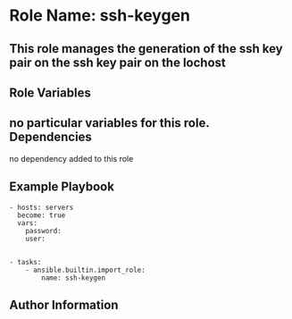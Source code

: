 Role Name: ssh-keygen
=========

This role manages the generation of the ssh key pair on the ssh key pair on the lochost
-------------

Role Variables
--------------
no particular variables for this role.
Dependencies
-------------
no dependency added to this role

Example Playbook
----------------


    - hosts: servers
      become: true
      vars:
        password:
        user:


    - tasks:
        - ansible.builtin.import_role:
            name: ssh-keygen


Author Information
------------------


